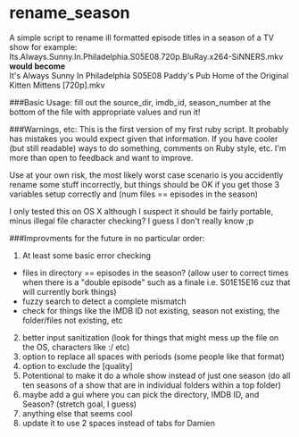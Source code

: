 # rename_season
A simple script to rename ill formatted episode titles in a season of a TV show
for example:  
Its.Always.Sunny.In.Philadelphia.S05E08.720p.BluRay.x264-SiNNERS.mkv  
**would become**  
It's Always Sunny In Philadelphia S05E08 Paddy's Pub Home of the Original Kitten Mittens [720p].mkv  

###Basic Usage:
fill out the source_dir, imdb_id, season_number at the bottom of the file with appropriate values and run it!

###Warnings, etc:
This is the first version of my first ruby script. It probably has mistakes you would expect given that information. If you have cooler (but still readable) ways to do something, comments on Ruby style, etc. I'm more than open to feedback and want to improve.

Use at your own risk, the most likely worst case scenario is you accidently rename some stuff incorrectly, but things should be OK if you get those 3 variables setup correctly and (num files == episodes in the season)

I only tested this on OS X although I suspect it should be fairly portable, minus illegal file character checking? I guess I don't really know ;p

###Improvments for the future in no particular order:  

1. At least some basic error checking
  * files in directory == episodes in the season? (allow user to correct times when there is a "double episode" such as a finale i.e. S01E15E16 cuz that will currently bork things) 
  * fuzzy search to detect a complete mismatch
  * check for things like the IMDB ID not existing, season not existing, the folder/files not existing, etc
2. better input sanitization (look for things that might mess up the file on the OS, characters like :\/ etc)
3. option to replace all spaces with periods (some people like that format)
4. option to exclude the [quality]
5. Potentional to make it do a whole show instead of just one season (do all ten seasons of a show that are in individual folders within a top folder)
6. maybe add a gui where you can pick the directory, IMDB ID, and Season? (stretch goal, I guess)
7. anything else that seems cool
8. update it to use 2 spaces instead of tabs for Damien
